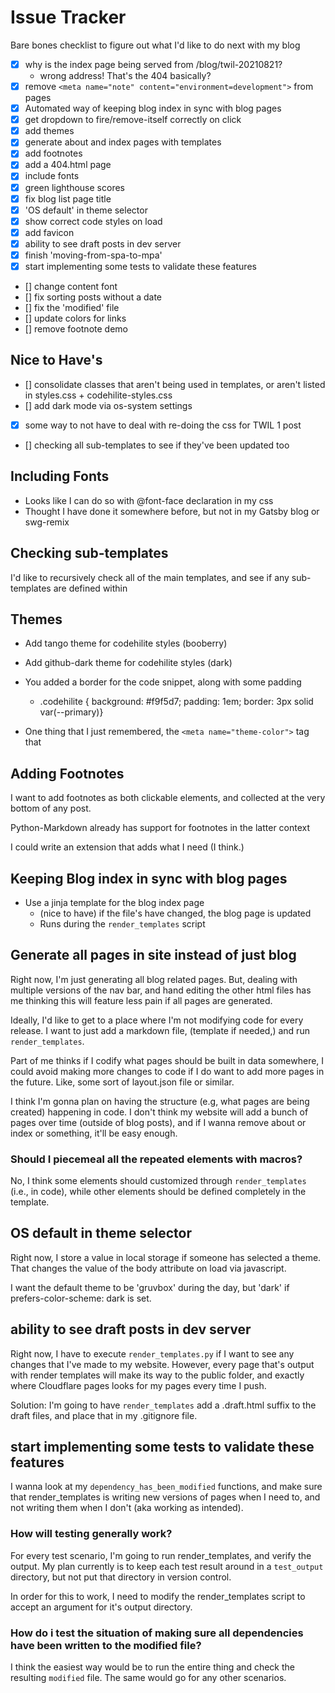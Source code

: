 # Issue Tracker

Bare bones checklist to figure out what I'd like to do next with my blog

- [x] why is the index page being served from /blog/twil-20210821?
  - wrong address! That's the 404 basically?
- [x] remove `<meta name="note" content="environment=development">` from pages
- [x] Automated way of keeping blog index in sync with blog pages
- [x] get dropdown to fire/remove-itself correctly on click
- [x] add themes
- [x] generate about and index pages with templates
- [x] add footnotes
- [x] add a 404.html page
- [x] include fonts
- [x] green lighthouse scores
- [x] fix blog list page title
- [x] 'OS default' in theme selector
- [x] show correct code styles on load
- [x] add favicon
- [x] ability to see draft posts in dev server
- [x] finish 'moving-from-spa-to-mpa'
- [x] start implementing some tests to validate these features
- [] change content font
- [] fix sorting posts without a date
- [] fix the 'modified' file
- [] update colors for links
- [] remove footnote demo

## Nice to Have's

- [] consolidate classes that aren't being used in templates, or aren't listed in styles.css + codehilite-styles.css
- [] add dark mode via os-system settings
- [x] some way to not have to deal with re-doing the css for TWIL 1 post
- [] checking all sub-templates to see if they've been updated too

## Including Fonts

- Looks like I can do so with @font-face declaration in my css
- Thought I have done it somewhere before, but not in my Gatsby blog or swg-remix

## Checking sub-templates

I'd like to recursively check all of the main templates, and see if any sub-templates are defined within

## Themes

- Add tango theme for codehilite styles (booberry)
- Add github-dark theme for codehilite styles (dark)

- You added a border for the code snippet, along with some padding
  - .codehilite { background: #f9f5d7; padding: 1em; border: 3px solid var(--primary)}

- One thing that I just remembered, the `<meta name="theme-color">` tag that 

## Adding Footnotes

I want to add footnotes as both clickable elements, and collected at the very bottom of any post.

Python-Markdown already has support for footnotes in the latter context

I could write an extension that adds what I need (I think.)

## Keeping Blog index in sync with blog pages

- Use a jinja template for the blog index page
  - (nice to have) if the file's have changed, the blog page is updated
  - Runs during the `render_templates` script

## Generate all pages in site instead of just blog

Right now, I'm just generating all blog related pages. But, dealing with multiple versions of the nav bar, and hand editing the other html files has me thinking this will feature less pain if all pages are generated.

Ideally, I'd like to get to a place where I'm not modifying code for every release. I want to just add a markdown file, (template if needed,) and run `render_templates`.

Part of me thinks if I codify what pages should be built in data somewhere, I could avoid making more changes to code if I do want to add more pages in the future. Like, some sort of layout.json file or similar.

I think I'm gonna plan on having the structure (e.g, what pages are being created) happening in code. I don't think my website will add a bunch of pages over time (outside of blog posts), and if I wanna remove about or index or something, it'll be easy enough.

### Should I piecemeal all the repeated elements with macros?

No, I think some elements should customized through `render_templates` (i.e., in code), while other elements should be defined completely in the template.

## OS default in theme selector

Right now, I store a value in local storage if someone has selected a theme. That changes the value of the body attribute on load via javascript.

I want the default theme to be 'gruvbox' during the day, but 'dark' if prefers-color-scheme: dark is set.

## ability to see draft posts in dev server

Right now, I have to execute `render_templates.py` if I want to see any changes that I've made to my website. However, every page that's output with render templates will make its way to the public folder, and exactly where Cloudflare pages looks for my pages every time I push.

Solution: I'm going to have `render_templates` add a .draft.html suffix to the draft files, and place that in my .gitignore file.

## start implementing some tests to validate these features

I wanna look at my `dependency_has_been_modified` functions, and make sure that render_templates is writing new versions of pages when I need to, and not writing them when I don't (aka working as intended).

### How will testing generally work?

For every test scenario, I'm going to run render_templates, and verify the output. My plan currently is to keep each test result around in a `test_output` directory, but not put that directory in version control.

In order for this to work, I need to modify the render_templates script to accept an argument for it's output directory.

### How do i test the situation of making sure all dependencies have been written to the modified file?

I think the easiest way would be to run the entire thing and check the resulting `modified` file. The same would go for any other scenarios.
